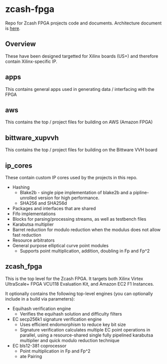 # zcash-fpga

Repo for Zcash FPGA projects code and documents. Architecture document is [here]().

## Overview

These have been designed targetted for Xilinx boards (US+) and therefore contain Xilinx-specific IP.

## apps

This contains general apps used in generating data / interfacing with the FPGA

## aws

This contains the top / project files for building on AWS (Amazon FPGA)

## bittware_xupvvh

This contains the top / project files for building on the Bittware VVH board

## ip_cores

These contain custom IP cores used by the projects in this repo.

* Hashing
  - Blake2b - single pipe implementation of blake2b and a pipline-unrolled version for high performance.
  - SHA256 and SHA256d
* Packages and interfaces that are shared
* Fifo implementations
* Blocks for parsing/processing streams, as well as testbench files
* Karabutsa multiplier
* Barret reduction for modulo reduction when the modulus does not allow fast reduction
* Resource arbitrators
* General purpose elliptical curve point modules
  - Supports point multiplication, addition, doubling in Fp and Fp^2

## zcash_fpga

This is the top level for the Zcash FPGA. It targets both Xilinx Virtex UltraScale+ FPGA VCU118 Evaluation Kit, and Amazon EC2 F1 Instances.

It optionally contains the following top-level engines (you can optionally include in a build via parameters):
* Equihash verification engine
  - Verifies the equihash solution and difficulty filters
* EC secp256k1 signature verification engine
  - Uses efficient endomorphism to reduce key bit size
  - Signature verification calculates multiple EC point operations in parallel, using a resource-shared single fully pipelined karabutsa multiplier and quick modulo reduction technique
* EC bls12-381 coprocessor
  - Point multiplication in Fp and Fp^2
  - ate Pairing
